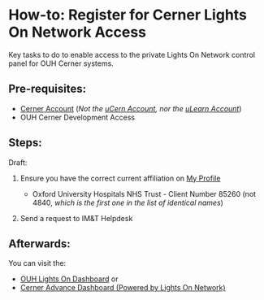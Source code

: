 # How-to: Register for Cerner Lights On Network Access
Key tasks to do to enable access to the private Lights On Network control panel for OUH Cerner systems.

## Pre-requisites:
* [Cerner Account](https://accounts.cerner.com) (*Not the [uCern Account](https://connect.ucern.com/get-started), nor the [uLearn Account](https://ulearn.cerner.com/showAccountPrefs)*)
* OUH Cerner Development Access

## Steps:

Draft:

1. Ensure you have the correct current affiliation on [My Profile](https://accounts.cerner.com/UserProfile.aspx)
   * Oxford University Hospitals NHS Trust - Client Number 85260 (not 4840, *which is the first one in the list of identical names*)

2. Send a request to IM&T Helpdesk


## Afterwards:

You can visit the:

* [OUH Lights On Dashboard](https://lightson.cerner.com/clients/OUH_UK/domains/P0481/overview/kpi/) or
* [Cerner Advance Dashboard (Powered by Lights On Network)](https://advance.cerner.com/analytics/OUH_UK/P0481)